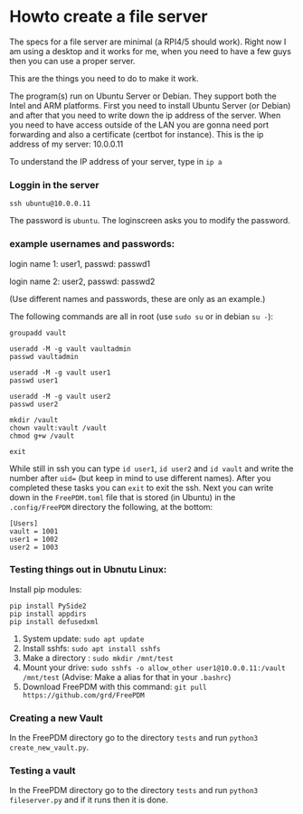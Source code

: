 # Howto create a file server
The specs for a file server are minimal (a RPI4/5 should work). Right now I am using a desktop and it works for me, when you need to have a few guys then you can use a proper server. 

This are the things you need to do to make it work.

The program(s) run on Ubuntu Server or Debian. They support both the Intel and ARM platforms.
First you need to install Ubuntu Server (or Debian) and after that you need to write down the ip address of the server. When you need to have access outside of the LAN you are gonna need port forwarding and also a certificate (certbot for instance). This is the ip address of my server: 10.0.0.11 

To understand the IP address of your server, type in `ip a`

### Loggin in the server
`ssh ubuntu@10.0.0.11`

The password is `ubuntu`. The loginscreen asks you to modify the password.


### example usernames and passwords:

login name 1: user1, passwd: passwd1

login name 2: user2, passwd: passwd2

(Use different names and passwords, these are only as an example.)


The following commands are all in root (use `sudo su` or in debian `su -`):

```
groupadd vault

useradd -M -g vault vaultadmin
passwd vaultadmin

useradd -M -g vault user1
passwd user1

useradd -M -g vault user2
passwd user2

mkdir /vault
chown vault:vault /vault
chmod g+w /vault

exit
```

While still in ssh you can type `id user1`, `id user2` and `id vault` and write the number after `uid=` (but keep in mind to use different names). After you completed these tasks you can `exit` to exit the ssh. Next you can write down in the `FreePDM.toml` file that is stored (in Ubuntu) in the `.config/FreePDM` directory the following, at the bottom:

```
[Users]
vault = 1001
user1 = 1002
user2 = 1003
```

### Testing things out in Ubnutu Linux: 

Install pip modules:
```
pip install PySide2
pip install appdirs
pip install defusedxml
```

1. System update: `sudo apt update`
1. Install sshfs: `sudo apt install sshfs`
1. Make a directory : `sudo mkdir /mnt/test`
1. Mount your drive: `sudo sshfs -o allow_other user1@10.0.0.11:/vault /mnt/test` (Advise: Make a alias for that in your `.bashrc`)
1. Download FreePDM with this command: `git pull https://github.com/grd/FreePDM` 

### Creating a new Vault

In the FreePDM directory go to the directory `tests` and run `python3 create_new_vault.py`. 

### Testing a vault

In the FreePDM directory go to the directory `tests` and run `python3 fileserver.py` and if it runs then it is done.
